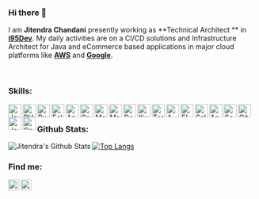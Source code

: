 ### Hi there 👋

I am **Jitendra Chandani** presently working as **Technical Architect ** in **[i95Dev][job]**. My daily activities are on a CI/CD solutions and Infrastructure Architect for Java and eCommerce based applications in major cloud platforms like **[AWS][aws]** and **[Google][gks]**. 


<br />

### Skills:
<img align="left" alt="Java/J2EE" width="26px" src="http://simpleicons.org/icons/java.svg" />
<img align="left" alt="PHP" width="26px" src="http://simpleicons.org/icons/php.svg" />
<img align="left" alt="Ruby" width="26px" src="http://simpleicons.org/icons/rubyonrails.svg" />
<img align="left" alt="Eclipse" width="26px" src="http://simpleicons.org/icons/eclipseide.svg" />
<img align="left" alt="Apache Kafka" width="26px" src="http://simpleicons.org/icons/apachekafka.svg" />
<img align="left" alt="Gradle" width="26px" src="http://simpleicons.org/icons/gradle.svg" />
<img align="left" alt="Maven" width="26px" src="http://simpleicons.org/icons/apachemaven.svg" />
<img align="left" alt="Magento" width="26px" src="http://simpleicons.org/icons/magento.svg" />
<img align="left" alt="Docker" width="26px" src="http://simpleicons.org/icons/docker.svg" />
<img align="left" alt="Kubernetes" width="26px" src="http://simpleicons.org/icons/kubernetes.svg" />
<img align="left" alt="Terraform" width="26px" src="http://simpleicons.org/icons/terraform.svg" />
<img align="left" alt="AWS" width="26px" src="http://simpleicons.org/icons/amazonaws.svg" />
<img align="left" alt="ELK" width="26px" src="http://simpleicons.org/icons/elasticstack.svg" />
<img align="left" alt="SaltStack" width="26px" src="http://simpleicons.org/icons/saltstack.svg" />
<img align="left" alt="Ansible" width="26px" src="http://simpleicons.org/icons/ansible.svg" />
<img align="left" alt="SonarQube" width="26px" src="http://simpleicons.org/icons/sonarqube.svg" />
<img align="left" alt="GitHub" width="26px" src="https://simpleicons.org/icons/github.svg" />
<img align="left" alt="Jenkins" width="26px" src="https://cdn.iconscout.com/icon/free/png-256/jenkins-5-569553.png" />
<img align="left" alt="Composer" width="26px" src="http://simpleicons.org/icons/composer.svg" />




<br />

### Github Stats:

<img align="left" alt="Jitendra's Github Stats" src="https://github-readme-stats-jchandani.vercel.app/api?username=JitendraChandani&count_private=true&show_icons=true&hide=prs" />

[![Top Langs](https://github-readme-stats-jchandani.vercel.app/api/top-langs/?username=JitendraChandani&count_private=true)](https://github.com/JitendraChandani/github-readme-stats)

### Find me:

[<img align="left" alt="Jitendra Chandani | Stack Overflow" width="22px" src="http://simpleicons.org/icons/stackoverflow.svg" />][stack]
[<img align="left" alt="Jitendra Chandani | LinkedIn" width="22px" src="http://simpleicons.org/icons/linkedin.svg" />][linkedin]


[aws]: https://aws.amazon.com/
[gks]: https://cloud.google.com//
[job]: https://www.i95dev.com/
[stack]: https://stackoverflow.com/users/3173247/jitendra-chandani
[linkedin]: https://linkedin.com/in/jitendra-chandani
